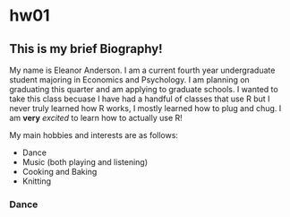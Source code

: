 # hw01

## This is my brief Biography!

My name is Eleanor Anderson. I am a current fourth year undergraduate student majoring in Economics and Psychology. I am planning on graduating this quarter and am applying to graduate schools. I wanted to take this class becuase I have had a handful of classes that use R but I never truly learned how R works, I mostly learned how to plug and chug. I am **very** *excited* to learn how to actually use R!

My main hobbies and interests are as follows:

* Dance
* Music (both playing and listening)
* Cooking and Baking
* Knitting 

### Dance